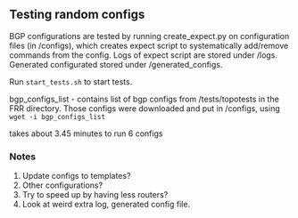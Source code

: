 ## Testing random configs

BGP configurations are tested by running create_expect.py on configuration files (in /configs), which creates expect script to systematically add/remove commands from the config. Logs of expect script are stored under /logs. Generated configurated stored under /generated_configs. 

Run `start_tests.sh` to start tests.

bgp_configs_list - contains list of bgp configs from /tests/topotests in the FRR directory.
Those configs were downloaded and put in /configs, using `wget -i bgp_configs_list`

takes about 3.45 minutes to run 6 configs

### Notes
1. Update configs to templates?
2. Other configurations?
3. Try to speed up by having less routers?
4. Look at weird extra log, generated config file. 
